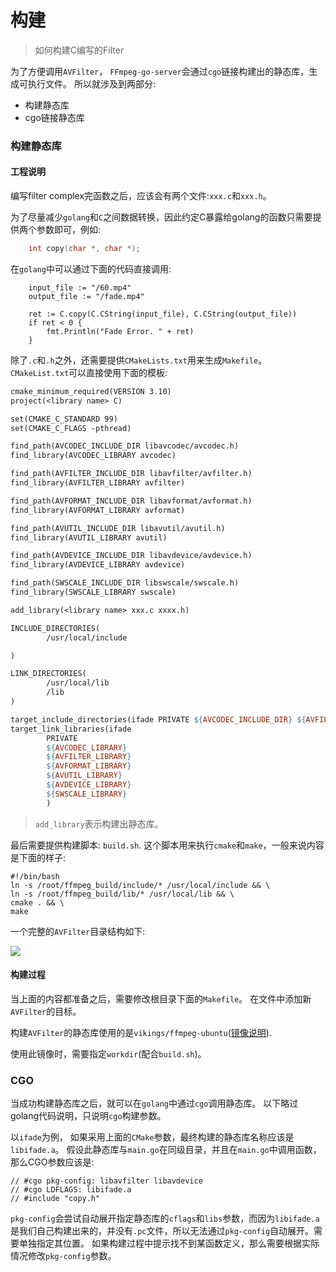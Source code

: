 # 构建
> 如何构建C编写的Filter

为了方便调用`AVFilter`， `FFmpeg-go-server`会通过`cgo`链接构建出的静态库，生成可执行文件。 所以就涉及到两部分:

+ 构建静态库
+ cgo链接静态库

### 构建静态库

#### 工程说明

编写filter complex完函数之后，应该会有两个文件:`xxx.c`和`xxx.h`。 

为了尽量减少`golang`和`C`之间数据转换，因此约定C暴露给golang的函数只需要提供两个参数即可，例如:

```C
    int copy(char *, char *);
```

在`golang`中可以通过下面的代码直接调用:
```cgo
    input_file := "/60.mp4"
    output_file := "/fade.mp4"

    ret := C.copy(C.CString(input_file), C.CString(output_file))
    if ret < 0 {
        fmt.Println("Fade Error. " + ret)
    }
```

除了`.c`和`.h`之外，还需要提供`CMakeLists.txt`用来生成`Makefile`。 `CMakeList.txt`可以直接使用下面的模板:

```makefile
cmake_minimum_required(VERSION 3.10)
project(<library name> C)

set(CMAKE_C_STANDARD 99)
set(CMAKE_C_FLAGS -pthread)

find_path(AVCODEC_INCLUDE_DIR libavcodec/avcodec.h)
find_library(AVCODEC_LIBRARY avcodec)

find_path(AVFILTER_INCLUDE_DIR libavfilter/avfilter.h)
find_library(AVFILTER_LIBRARY avfilter)

find_path(AVFORMAT_INCLUDE_DIR libavformat/avformat.h)
find_library(AVFORMAT_LIBRARY avformat)

find_path(AVUTIL_INCLUDE_DIR libavutil/avutil.h)
find_library(AVUTIL_LIBRARY avutil)

find_path(AVDEVICE_INCLUDE_DIR libavdevice/avdevice.h)
find_library(AVDEVICE_LIBRARY avdevice)

find_path(SWSCALE_INCLUDE_DIR libswscale/swscale.h)
find_library(SWSCALE_LIBRARY swscale)

add_library(<library name> xxx.c xxxx.h)

INCLUDE_DIRECTORIES(
        /usr/local/include

)

LINK_DIRECTORIES(
        /usr/local/lib
        /lib
)

target_include_directories(ifade PRIVATE ${AVCODEC_INCLUDE_DIR} ${AVFILTER_INCLUDE_DIR} ${AVFORMAT_INCLUDE_DIR} ${AVUTIL_INCLUDE_DIR} ${AVDEVICE_INCLUDE_DIR} ${SWSCALE_INCLUDE_DIR})
target_link_libraries(ifade
        PRIVATE
        ${AVCODEC_LIBRARY}
        ${AVFILTER_LIBRARY}
        ${AVFORMAT_LIBRARY}
        ${AVUTIL_LIBRARY}
        ${AVDEVICE_LIBRARY}
        ${SWSCALE_LIBRARY}
        )
```

> `add_library`表示构建出静态库。

最后需要提供构建脚本: `build.sh`. 这个脚本用来执行`cmake`和`make`，一般来说内容是下面的样子:
```shell script
#!/bin/bash
ln -s /root/ffmpeg_build/include/* /usr/local/include && \
ln -s /root/ffmpeg_build/lib/* /usr/local/lib && \
cmake . && \
make
```

一个完整的`AVFilter`目录结构如下:

![](https://tva1.sinaimg.cn/large/006y8mN6ly1g7hhrqq8l7j3056039aa1.jpg)

#### 构建过程

当上面的内容都准备之后，需要修改根目录下面的`Makefile`。 在文件中添加新`AVFilter`的目标。 

构建`AVFilter`的静态库使用的是`vikings/ffmpeg-ubuntu`([镜像说明](http://dockerfile.docs.devexp.cn/ffmpeg-ubuntu.html)).

使用此镜像时，需要指定`workdir`(配合`build.sh`)。


### CGO

当成功构建静态库之后，就可以在`golang`中通过`cgo`调用静态库。 以下略过golang代码说明，只说明`cgo`构建参数。

以`ifade`为例， 如果采用上面的`CMake`参数，最终构建的静态库名称应该是`libifade.a`。 假设此静态库与`main.go`在同级目录，并且在`main.go`中调用函数，那么CGO参数应该是:
```cgo
// #cgo pkg-config: libavfilter libavdevice
// #cgo LDFLAGS: libifade.a
// #include "copy.h"
```

`pkg-config`会尝试自动展开指定静态库的`cflags`和`libs`参数，而因为`libifade.a`是我们自己构建出来的，并没有`.pc`文件，所以无法通过`pkg-config`自动展开。需要单独指定其位置。
如果构建过程中提示找不到某函数定义，那么需要根据实际情况修改`pkg-config`参数。